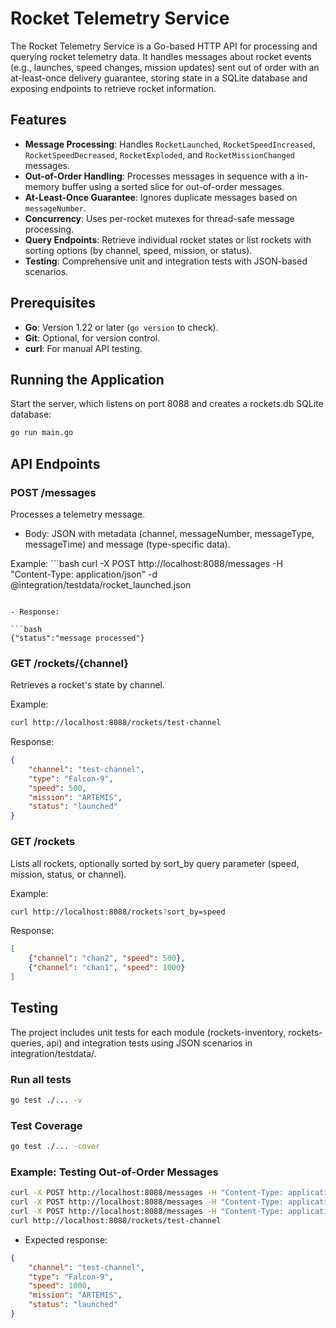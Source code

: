 # Rocket Telemetry Service

The Rocket Telemetry Service is a Go-based HTTP API for processing and querying rocket telemetry data. It handles messages about rocket events (e.g., launches, speed changes, mission updates) sent out of order with an at-least-once delivery guarantee, storing state in a SQLite database and exposing endpoints to retrieve rocket information.

## Features

- **Message Processing**: Handles `RocketLaunched`, `RocketSpeedIncreased`, `RocketSpeedDecreased`, `RocketExploded`, and `RocketMissionChanged` messages.
- **Out-of-Order Handling**: Processes messages in sequence with a in-memory buffer using a sorted slice for out-of-order messages.
- **At-Least-Once Guarantee**: Ignores duplicate messages based on `messageNumber`.
- **Concurrency**: Uses per-rocket mutexes for thread-safe message processing.
- **Query Endpoints**: Retrieve individual rocket states or list rockets with sorting options (by channel, speed, mission, or status).
- **Testing**: Comprehensive unit and integration tests with JSON-based scenarios.


## Prerequisites
- **Go**: Version 1.22 or later (`go version` to check).
- **Git**: Optional, for version control.
- **curl**: For manual API testing.

## Running the Application

Start the server, which listens on port 8088 and creates a rockets.db SQLite database:

```bash
go run main.go
```  


## API Endpoints

### POST /messages

Processes a telemetry message.

- Body: JSON with metadata (channel, messageNumber, messageType, messageTime) and message (type-specific data).

Example: ```bash
curl -X POST http://localhost:8088/messages -H "Content-Type: application/json" -d @integration/testdata/rocket_launched.json
```

- Response:

```bash 
{"status":"message processed"}
```

### GET /rockets/{channel}

Retrieves a rocket's state by channel.

Example:

```bash
curl http://localhost:8088/rockets/test-channel
```

Response:

```json
{
    "channel": "test-channel",
    "type": "Falcon-9",
    "speed": 500,
    "mission": "ARTEMIS",
    "status": "launched"
}
```

### GET /rockets

Lists all rockets, optionally sorted by sort_by query parameter (speed, mission, status, or channel).

Example: 

```bash
curl http://localhost:8088/rockets?sort_by=speed
```

Response:

```json
[
    {"channel": "chan2", "speed": 500},
    {"channel": "chan1", "speed": 1000}
]
```

## Testing


The project includes unit tests for each module (rockets-inventory, rockets-queries, api) and integration tests using JSON scenarios in integration/testdata/.

### Run all tests

```bash
go test ./... -v
```

### Test Coverage

```bash
go test ./... -cover
```

### Example: Testing Out-of-Order Messages

```bash
curl -X POST http://localhost:8088/messages -H "Content-Type: application/json" -d @integration/testdata/speed_increased_3.json
curl -X POST http://localhost:8088/messages -H "Content-Type: application/json" -d @integration/testdata/rocket_launched.json
curl -X POST http://localhost:8088/messages -H "Content-Type: application/json" -d @integration/testdata/speed_increased.json
curl http://localhost:8088/rockets/test-channel
```

- Expected response:

```json
{
    "channel": "test-channel",
    "type": "Falcon-9",
    "speed": 1000,
    "mission": "ARTEMIS",
    "status": "launched"
}
```





